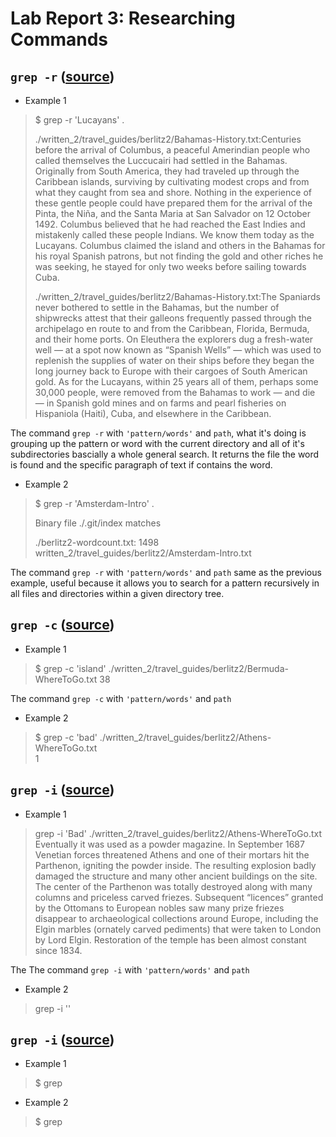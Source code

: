 # Lab Report 3: Researching Commands 

## ```grep -r``` ([source](https://www.cyberciti.biz/faq/howto-use-grep-command-in-linux-unix/))
- Example 1
> $ grep -r 'Lucayans' .
> 
>./written_2/travel_guides/berlitz2/Bahamas-History.txt:Centuries before the arrival of Columbus, a peaceful Amerindian people who called themselves the Luccucairi had settled in the Bahamas. Originally from South America, they had traveled up through the Caribbean islands, surviving by cultivating modest crops and from what they caught from sea and shore. Nothing in the experience of these gentle people could have prepared them for the arrival of the Pinta, the Niña, and the Santa Maria at San Salvador on 12 October 1492. Columbus believed that he had reached the East Indies and mistakenly called these people Indians. We know them today as the Lucayans. Columbus claimed the island and others in the Bahamas for his royal Spanish patrons, but not finding the gold and other riches he was seeking, he stayed for only two weeks before sailing towards Cuba.
>
>./written_2/travel_guides/berlitz2/Bahamas-History.txt:The Spaniards never bothered to settle in the Bahamas, but the number of shipwrecks attest that their galleons frequently passed through the archipelago en route to and from the Caribbean, Florida, Bermuda, and their home ports. On Eleuthera the explorers dug a fresh-water well — at a spot now known as “Spanish Wells” — which was used to replenish the supplies of water on their ships before they began the long journey back to Europe with their cargoes of South American gold. As for the Lucayans, within 25 years all of them, perhaps some 30,000 people, were removed from the Bahamas to work — and die — in Spanish gold mines and on farms and pearl fisheries on Hispaniola (Haiti), Cuba, and elsewhere in the Caribbean.

The command ```grep -r``` with ```'pattern/words'``` and ```path```, what it's doing is grouping up the pattern or word with the current directory and all of it's subdirectories bascially a whole general search. It returns the file the word is found and the specific paragraph of text if contains the word. 
- Example 2
> $ grep -r 'Amsterdam-Intro' . 
>
>  Binary file ./.git/index matches
> 
> ./berlitz2-wordcount.txt:   1498 written_2/travel_guides/berlitz2/Amsterdam-Intro.txt

The command ```grep -r``` with ```'pattern/words'``` and ```path``` same as the previous example, useful because it allows you to search for a pattern recursively in all files and directories within a given directory tree. 

## ```grep -c``` ([source](https://www.cyberciti.biz/faq/howto-use-grep-command-in-linux-unix/))
- Example 1
> $ grep -c 'island' ./written_2/travel_guides/berlitz2/Bermuda-WhereToGo.txt
> 38

The command ```grep -c``` with ```'pattern/words'``` and ```path``` 
- Example 2  
> $ grep -c 'bad' ./written_2/travel_guides/berlitz2/Athens-WhereToGo.txt  
> 1

## ```grep -i``` ([source](https://www.cyberciti.biz/faq/howto-use-grep-command-in-linux-unix/))
- Example 1
> grep -i 'Bad' ./written_2/travel_guides/berlitz2/Athens-WhereToGo.txt
> Eventually it was used as a powder magazine. In September 1687 Venetian forces threatened Athens and one of their mortars hit the Parthenon, igniting the powder inside. The resulting explosion badly damaged the structure and many other ancient buildings on the site. The center of the Parthenon was totally destroyed along with many columns and priceless carved friezes. Subsequent “licences” granted by the Ottomans to European nobles saw many prize friezes disappear to archaeological collections around Europe, including the Elgin marbles (ornately carved pediments) that were taken to London by Lord Elgin. Restoration of the temple has been almost constant since 1834.

The The command ```grep -i``` with ```'pattern/words'``` and ```path``` 
- Example 2 
> grep -i ''

##  ```grep -i``` ([source](https://www.cyberciti.biz/faq/howto-use-grep-command-in-linux-unix/))
- Example 1
> $ grep 
- Example 2 
> $ grep 
